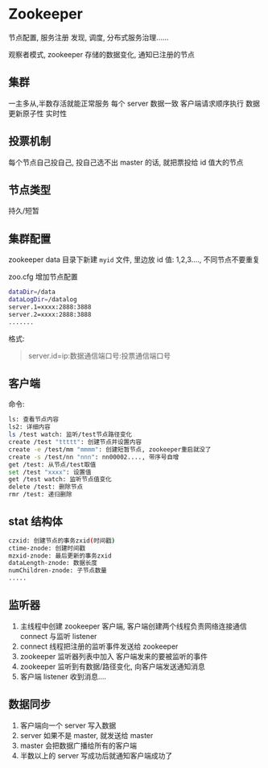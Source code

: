 # Zookeeper

节点配置, 服务注册 发现, 调度, 分布式服务治理......

观察者模式, zookeeper 存储的数据变化, 通知已注册的节点

## 集群

一主多从,半数存活就能正常服务
每个 server 数据一致
客户端请求顺序执行
数据更新原子性
实时性

## 投票机制

每个节点自己投自己, 投自己选不出 master 的话, 就把票投给 id 值大的节点

## 节点类型

持久/短暂

## 集群配置

zookeeper data 目录下新建 `myid` 文件, 里边放 id 值: 1,2,3...., 不同节点不要重复

zoo.cfg 增加节点配置

```bash
dataDir=/data
dataLogDir=/datalog
server.1=xxxx:2888:3888
server.2=xxxx:2888:3888
.......
```

格式:

> server.id=ip:数据通信端口号:投票通信端口号

## 客户端

命令:

```bash
ls: 查看节点内容
ls2: 详细内容
ls /test watch: 监听/test节点路径变化
create /test "ttttt": 创建节点并设置内容
create -e /test/mm "mmmm": 创建短暂节点, zookeeper重启就没了
create -s /test/nn "nnn": nn00002...., 带序号自增
get /test: 从节点/test取值
set /test "xxxx": 设置值
get /test watch: 监听节点值变化
delete /test: 删除节点
rmr /test: 递归删除
```

## stat 结构体

```bash
czxid: 创建节点的事务zxid(时间戳)
ctime-znode: 创建时间戳
mzxid-znode: 最后更新的事务zxid
dataLength-znode: 数据长度
numChildren-znode: 子节点数量
.....
```

## 监听器

1. 主线程中创建 zookeeper 客户端, 客户端创建两个线程负责网络连接通信 connect 与监听 listener
2. connect 线程把注册的监听事件发送给 zookeeper
3. zookeeper 监听器列表中加入 客户端发来的要被监听的事件
4. zookeeper 监听到有数据/路径变化, 向客户端发送通知消息
5. 客户端 listener 收到消息....

## 数据同步

1. 客户端向一个 server 写入数据
2. server 如果不是 master, 就发送给 master
3. master 会把数据广播给所有的客户端
4. 半数以上的 server 写成功后就通知客户端成功了
